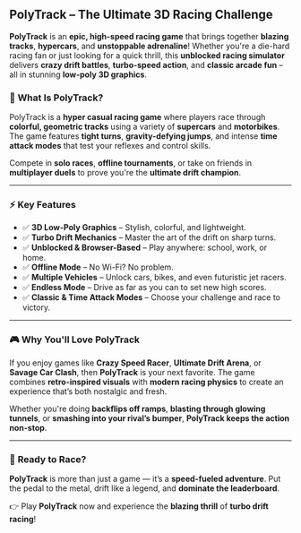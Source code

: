## **PolyTrack – The Ultimate 3D Racing Challenge**

**PolyTrack** is an **epic, high-speed racing game** that brings together **blazing tracks**, **hypercars**, and **unstoppable adrenaline**! Whether you're a die-hard racing fan or just looking for a quick thrill, this **unblocked racing simulator** delivers **crazy drift battles**, **turbo-speed action**, and **classic arcade fun** – all in stunning **low-poly 3D graphics**.

### 🚗 **What Is PolyTrack?**

PolyTrack is a **hyper casual racing game** where players race through **colorful, geometric tracks** using a variety of **supercars** and **motorbikes**. The game features **tight turns**, **gravity-defying jumps**, and intense **time attack modes** that test your reflexes and control skills.

Compete in **solo races**, **offline tournaments**, or take on friends in **multiplayer duels** to prove you're the **ultimate drift champion**.

---

### ⚡ **Key Features**

* ✅ **3D Low-Poly Graphics** – Stylish, colorful, and lightweight.
* ✅ **Turbo Drift Mechanics** – Master the art of the drift on sharp turns.
* ✅ **Unblocked & Browser-Based** – Play anywhere: school, work, or home.
* ✅ **Offline Mode** – No Wi-Fi? No problem.
* ✅ **Multiple Vehicles** – Unlock cars, bikes, and even futuristic jet racers.
* ✅ **Endless Mode** – Drive as far as you can to set new high scores.
* ✅ **Classic & Time Attack Modes** – Choose your challenge and race to victory.

---

### 🎮 **Why You'll Love PolyTrack**

If you enjoy games like **Crazy Speed Racer**, **Ultimate Drift Arena**, or **Savage Car Clash**, then **PolyTrack** is your next favorite. The game combines **retro-inspired visuals** with **modern racing physics** to create an experience that’s both nostalgic and fresh.

Whether you're doing **backflips off ramps**, **blasting through glowing tunnels**, or **smashing into your rival’s bumper**, **PolyTrack keeps the action non-stop**.

---

### 🚀 **Ready to Race?**

**PolyTrack** is more than just a game — it’s a **speed-fueled adventure**. Put the pedal to the metal, drift like a legend, and **dominate the leaderboard**.

👉 Play **PolyTrack** now and experience the **blazing thrill** of **turbo drift racing**!
